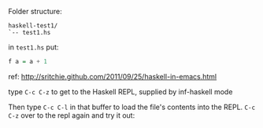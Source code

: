 Folder structure:

```
haskell-test1/
`-- test1.hs
```

in `test1.hs` put:

```haskell
f a = a + 1
```

ref: http://sritchie.github.com/2011/09/25/haskell-in-emacs.html

type `C-c C-z` to get to the Haskell REPL, supplied by inf-haskell mode

Then type `C-c C-l` in that buffer to load the file's contents into the
REPL. `C-c C-z` over to the repl again and try it out:
